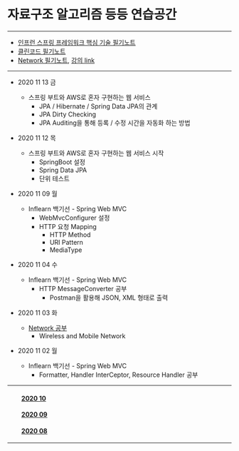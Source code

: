 # 자료구조 알고리즘 등등 연습공간

___

- [인프런 스프링 프레임워크 핵심 기술 필기노트](https://github.com/LeeGiCheol/Practice/blob/master/Practice/README/BookREADME/SpringFramework-core.md)
- [클린코드 필기노트](https://github.com/LeeGiCheol/Practice/blob/master/Practice/README/BookREADME/CleanCode.md)
- [Network 필기노트](https://github.com/LeeGiCheol/Practice/blob/master/Practice/src/network), [강의 link](http://www.kocw.net/home/search/kemView.do?kemId=1169634)   
___

- 2020 11 13 금
  - 스프링 부트와 AWS로 혼자 구현하는 웹 서비스
    - JPA / Hibernate / Spring Data JPA의 관계
    - JPA Dirty Checking
    - JPA Auditing을 통해 등록 / 수정 시간을 자동화 하는 방법

- 2020 11 12 목
  - 스프링 부트와 AWS로 혼자 구현하는 웹 서비스 시작
    - SpringBoot 설정
    - Spring Data JPA
    - 단위 테스트

- 2020 11 09 월
  - Inflearn 백기선 - Spring Web MVC 
    - WebMvcConfigurer 설정
    - HTTP 요청 Mapping
      - HTTP Method
      - URI Pattern
      - MediaType

- 2020 11 04 수
  - Inflearn 백기선 - Spring Web MVC 
    - HTTP MessageConverter 공부
      - Postman을 활용해 JSON, XML 형태로 출력

- 2020 11 03 화
  - [Network 공부](https://github.com/LeeGiCheol/Practice/blob/master/Practice/src/network/_2020_11_03_Wireless.md)
    - Wireless and Mobile Network
      
- 2020 11 02 월
  - Inflearn 백기선 - Spring Web MVC 
    - Formatter, Handler InterCeptor, Resource Handler 공부

___

#### &emsp;&emsp; [2020 10](https://github.com/LeeGiCheol/Practice/blob/master/Practice/README/README/2020/202010.md)
#### &emsp;&emsp; [2020 09](https://github.com/LeeGiCheol/Practice/blob/master/Practice/README/README/2020/202009.md)
#### &emsp;&emsp; [2020 08](https://github.com/LeeGiCheol/Practice/blob/master/Practice/README/README/2020/202008.md)

___
